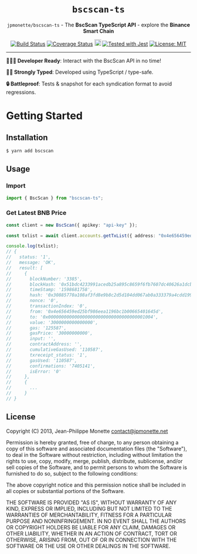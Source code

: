 <h1 align="center"><code>bscscan-ts</code></h1>

<p align="center"><code>jpmonette/bscscan-ts</code> - The <strong>BscScan TypeScript API</strong> - explore the <strong>Binance Smart Chain</strong></p>

<p align="center">
  <a href="https://travis-ci.org/jpmonette/bscscan-ts"><img src="https://travis-ci.org/jpmonette/bscscan-ts.svg?branch=develop" alt="Build Status"></a> <a href='https://coveralls.io/github/jpmonette/bscscan-ts?branch=develop'><img src='https://coveralls.io/repos/github/jpmonette/bscscan-ts/badge.svg?branch=develop' alt='Coverage Status' /></a> <a href="https://badge.fury.io/js/bscscan-ts"><img src="https://badge.fury.io/js/bscscan-ts.svg" alt="npm version" height="18"></a> <a href="https://github.com/facebook/jest"><img src="https://img.shields.io/badge/tested_with-jest-99424f.svg" alt="Tested with Jest"></a> <a href="https://opensource.org/licenses/MIT"><img src="https://img.shields.io/badge/License-MIT-yellow.svg" alt="License: MIT"></a>
</p>

---

**👩🏻‍💻 Developer Ready**: Interact with the BscScan API in no time!

**💪🏼 Strongly Typed**: Developed using TypeScript / type-safe.

**🔒 Battleproof**: Tests & snapshot for each syndication format to avoid regressions.

# Getting Started

## Installation

```bash
$ yarn add bscscan
```

## Usage

### Import

```ts
import { BscScan } from "bscscan-ts";
```

### Get Latest BNB Price

```ts
const client = new BscScan({ apikey: "api-key" });

const txlist = await client.accounts.getTxList({ address: "0x4e656459ed25bf986eea1196bc1b00665401645d" });

console.log(txlist);
// {
//   status: '1',
//   message: 'OK',
//   result: [
//     {
//       blockNumber: '3385',
//       blockHash: '0x51bdc4233991acedb25a895c8659f6fb7607dc40626a1dcb795e57ed7ed1a673',
//       timeStamp: '1598681758',
//       hash: '0x30885770a108af3fd8e9b8c2d5d104dd067ab0a333379a4cdd1991cb80d23a28',
//       nonce: '0',
//       transactionIndex: '0',
//       from: '0x4e656459ed25bf986eea1196bc1b00665401645d',
//       to: '0x0000000000000000000000000000000000001004',
//       value: '3000000000000000',
//       gas: '125587',
//       gasPrice: '30000000000',
//       input: '',
//       contractAddress: '',
//       cumulativeGasUsed: '110587',
//       txreceipt_status: '1',
//       gasUsed: '110587',
//       confirmations: '7405141',
//       isError: '0'
//     },
//     {
//       ...
//     }
// }
```

## License

Copyright (C) 2013, Jean-Philippe Monette <contact@jpmonette.net>

Permission is hereby granted, free of charge, to any person obtaining a copy of this software and associated documentation files (the "Software"), to deal in the Software without restriction, including without limitation the rights to use, copy, modify, merge, publish, distribute, sublicense, and/or sell copies of the Software, and to permit persons to whom the Software is furnished to do so, subject to the following conditions:

The above copyright notice and this permission notice shall be included in all copies or substantial portions of the Software.

THE SOFTWARE IS PROVIDED "AS IS", WITHOUT WARRANTY OF ANY KIND, EXPRESS OR IMPLIED, INCLUDING BUT NOT LIMITED TO THE WARRANTIES OF MERCHANTABILITY, FITNESS FOR A PARTICULAR PURPOSE AND NONINFRINGEMENT. IN NO EVENT SHALL THE AUTHORS OR COPYRIGHT HOLDERS BE LIABLE FOR ANY CLAIM, DAMAGES OR OTHER LIABILITY, WHETHER IN AN ACTION OF CONTRACT, TORT OR OTHERWISE, ARISING FROM, OUT OF OR IN CONNECTION WITH THE SOFTWARE OR THE USE OR OTHER DEALINGS IN THE SOFTWARE.

